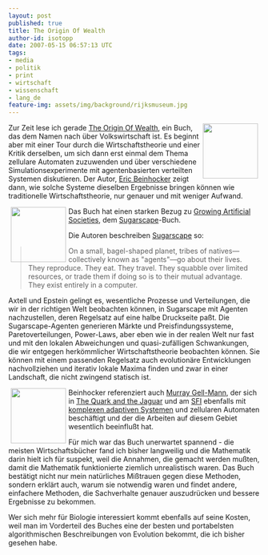 ```yaml
---
layout: post
published: true
title: The Origin Of Wealth
author-id: isotopp
date: 2007-05-15 06:57:13 UTC
tags:
- media
- politik
- print
- wirtschaft
- wissenschaft
- lang_de
feature-img: assets/img/background/rijksmuseum.jpg
---
```

<a class='serendipity_image_link' href='http://www.amazon.de/Origin-Wealth-Evolution-Complexity-Economics/dp/0712676619/'><!-- s9ymdb:4299 --><img width='110' height='110' style="float: right; border: 0px; padding-left: 5px; padding-right: 5px;" src="/uploads/origin_of_wealth.serendipityThumb.jpg" alt="" /></a> Zur Zeit lese ich gerade <a href="http://www.amazon.de/Origin-Wealth-Evolution-Complexity-Economics/dp/0712676619/">The Origin Of Wealth</a>, ein Buch, das dem Namen nach über Volkswirtschaft ist. Es beginnt aber mit einer Tour durch die Wirtschaftstheorie und einer Kritik derselben, um sich dann erst einmal dem Thema zellulare Automaten zuzuwenden und über verschiedene Simulationsexperimente mit agentenbasierten verteilten Systemen diskutieren. Der Autor, <a href="http://en.wikipedia.org/wiki/Eric_Beinhocker">Eric Beinhocker</a> zeigt dann, wie solche Systeme dieselben Ergebnisse bringen können wie traditionelle Wirtschaftstheorie, nur genauer und mit weniger Aufwand.



<a class='serendipity_image_link' href='http://www.amazon.de/Growing-Artificial-Societies-Science-Adaptive/dp/0262550253'><!-- s9ymdb:4300 --><img width='110' height='110' style="float: left; border: 0px; padding-left: 5px; padding-right: 5px;" src="/uploads/growing_artificial_societies.serendipityThumb.jpg" alt="" /></a> Das Buch hat einen starken Bezug zu <a href="http://www.amazon.de/Growing-Artificial-Societies-Science-Adaptive/dp/0262550253">Growing Artificial Societies</a>, dem <a href="http://sugarscape.sourceforge.net/">Sugarscape</a>-Buch.

Die Autoren beschreiben <a href="http://www.brook.edu/es/dynamics/sugarscape/default.htm">Sugarscape</a> so: <blockquote>On a small, bagel-shaped planet, tribes of natives&#8212;collectively known as "agents"&#8212;go about their lives. They reproduce. They eat. They travel. They squabble over limited resources, or trade them if doing so is to their mutual advantage. 
They exist entirely in a computer.</blockquote> Axtell und Epstein gelingt es, wesentliche Prozesse und Verteilungen, die wir in der richtigen Welt beobachten können, in Sugarscape mit Agenten nachzustellen, deren Regelsatz auf eine halbe Druckseite paßt. Die Sugarscape-Agenten generieren Märkte und Preisfindungssysteme, Paretoverteilungen, Power-Laws, aber eben wie in der realen Welt nur fast und mit den lokalen Abweichungen und quasi-zufälligen Schwankungen, die wir entgegen herkömmlicher Wirtschaftstheorie beobachten können. Sie können mit einem passenden Regelsatz auch evolutionäre Entwicklungen nachvollziehen und iterativ lokale Maxima finden und zwar in einer Landschaft, die nicht zwingend statisch ist.

<a class='serendipity_image_link' href='http://www.amazon.de/Quark-Jaguar-Adventures-Simple-Complex/dp/0805072535/'><!-- s9ymdb:4301 --><img width='110' height='110' style="float: left; border: 0px; padding-left: 5px; padding-right: 5px;" src="/uploads/quark_and_jaguar.serendipityThumb.jpg" alt="" /></a> Beinhocker referenziert auch <a href="http://en.wikipedia.org/wiki/Murray_Gell-Mann">Murray Gell-Mann</a>, der sich in <a href="http://www.amazon.de/Quark-Jaguar-Adventures-Simple-Complex/dp/0805072535/">The Quark and the Jaguar</a> und am <a href="http://en.wikipedia.org/wiki/Santa_Fe_Institute">SFI</a> ebenfalls mit <a href="http://en.wikipedia.org/wiki/Complex_adaptive_system">komplexen adaptiven Systemen</a> und zellularen Automaten beschäftigt und der die Arbeiten auf diesem Gebiet wesentlich beeinflußt hat.

Für mich war das Buch unerwartet spannend - die meisten Wirtschaftsbücher fand ich bisher langweilig und die Mathematik darin hielt ich für suspekt, weil die Annahmen, die gemacht werden mußten, damit die Mathematik funktionierte ziemlich unrealistisch waren. Das Buch bestätigt nicht nur mein natürliches Mißtrauen gegen diese Methoden, sondern erklärt auch, warum sie notwendig waren und findet andere, einfachere Methoden, die Sachverhalte genauer auszudrücken und bessere Ergebnisse zu bekommen.

Wer sich mehr für Biologie interessiert kommt ebenfalls auf seine Kosten, weil man im Vorderteil des Buches eine der besten und portabelsten algorithmischen Beschreibungen von Evolution bekommt, die ich bisher gesehen habe.

